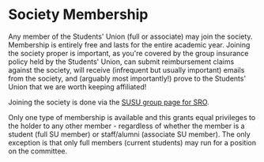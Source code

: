 # Society Membership

Any member of the Students' Union (full or associate) may join the society. Membership is entirely free and lasts for the entire academic year. Joining the society proper is important, as you're covered by the group insurance policy held by the Students' Union, can submit reimbursement claims against the society, will receive (infrequent but usually important) emails from the society, and (arguably most importantly!) prove to the Students' Union that we are worth keeping affiliated!

Joining the society is done via the [SUSU group page for SRO](https://susu.org/student-robotics-southampton).

Only one type of membership is available and this grants equal privileges to the holder to any other member - regardless of whether the member is a student (full SU member) or staff/alumni (associate SU member). The only exception is that only full members (current students) may run for a position on the committee.
